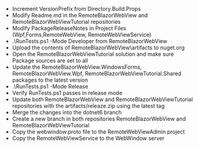 - Increment VersionPrefix from Directory.Build.Props
- Modify Readme.md in the RemoteBlazorWebView and RemoteBlazorWebViewTutorial repositories
- Modify PackageReleaseNotes in Project Files (Wpf,Forms,RemoteWebView, RemoteWebViewService)
- .\RunTests.ps1  -Mode Developer from RemoteBlazorWebView
- Upload the contents of RemoteBlazorWebView\artifacts to nuget.org
- Open the RemoteBlazorWebViewTutorial solution and make sure Package sources are set to all
- Update the RemoteBlazorWebView.WindowsForms, RemoteBlazorWebView.Wpf, RemoteBlazorWebViewTutorial.Shared packages to the latest version
- .\RunTests.ps1  -Mode Release
- Verify RunTests.ps1 passes in release mode
- Update both RemoteBlazorWebView and RemoteBlazorWebViewTutorial repositories with the artifacts/releaze.zip using the latest tag
- Merge the changes into the dotnet6 branch
- Create a new branch in both repositories RemoteBlazorWebView and RemoteBlazorWebViewTutorial
- Copy the webwindow.proto file to the RemoteWebViewAdmin project
- Copy the RemoteWebViewService to the WebWindow server

